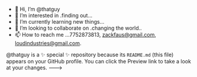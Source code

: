 - 👋 Hi, I’m @thatguy
- 👀 I’m interested in .finding out...
- 🌱 I’m currently learning new things...
- 💞️ I’m looking to collaborate on .changing the world..
- 📫 How to reach me ...7752873813, zackfaus@gmail.com, loudindustries@gmail.com.

@thatguy is a ✨ special ✨ repository because its `README.md` (this file) appears on your GitHub profile.
You can click the Preview link to take a look at your changes.
--->
